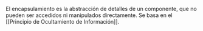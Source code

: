 El encapsulamiento es la abstracción de detalles de un componente, que no pueden ser accedidos ni manipulados directamente.
Se basa en el [[Principio de Ocultamiento de Información]].
